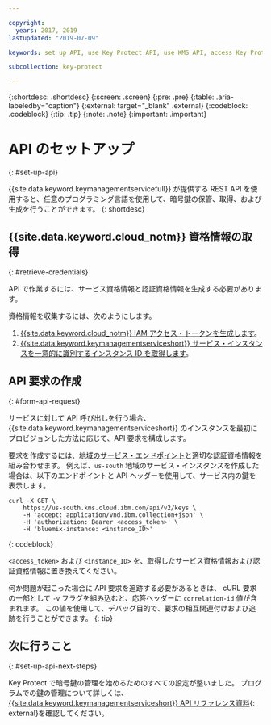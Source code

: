 ```yaml
---

copyright:
  years: 2017, 2019
lastupdated: "2019-07-09"

keywords: set up API, use Key Protect API, use KMS API, access Key Protect API, access KMS API

subcollection: key-protect

---
```


{:shortdesc: .shortdesc}
{:screen: .screen}
{:pre: .pre}
{:table: .aria-labeledby="caption"}
{:external: target="_blank" .external}
{:codeblock: .codeblock}
{:tip: .tip}
{:note: .note}
{:important: .important}

# API のセットアップ
{: #set-up-api}

{{site.data.keyword.keymanagementservicefull}} が提供する REST API を使用すると、任意のプログラミング言語を使用して、暗号鍵の保管、取得、および生成を行うことができます。
{: shortdesc}

## {{site.data.keyword.cloud_notm}} 資格情報の取得
{: #retrieve-credentials}

API で作業するには、サービス資格情報と認証資格情報を生成する必要があります。 

資格情報を収集するには、次のようにします。

1. [{{site.data.keyword.cloud_notm}} IAM アクセス・トークンを生成します](/docs/services/key-protect?topic=key-protect-retrieve-access-token)。
2. [{{site.data.keyword.keymanagementserviceshort}} サービス・インスタンスを一意的に識別するインスタンス ID を取得します](/docs/services/key-protect?topic=key-protect-retrieve-instance-ID)。

## API 要求の作成
{: #form-api-request}

サービスに対して API 呼び出しを行う場合、{{site.data.keyword.keymanagementserviceshort}} のインスタンスを最初にプロビジョンした方法に応じて、API 要求を構成します。 

要求を作成するには、[地域のサービス・エンドポイント](/docs/services/key-protect?topic=key-protect-regions)と適切な認証資格情報を組み合わせます。 例えば、`us-south` 地域のサービス・インスタンスを作成した場合は、以下のエンドポイントと API ヘッダーを使用して、サービス内の鍵を表示します。

```cURL
curl -X GET \
    https://us-south.kms.cloud.ibm.com/api/v2/keys \
    -H 'accept: application/vnd.ibm.collection+json' \
    -H 'authorization: Bearer <access_token>' \
    -H 'bluemix-instance: <instance_ID>'
```
{: codeblock} 

`<access_token>` および `<instance_ID>` を、取得したサービス資格情報および認証資格情報に置き換えてください。

何か問題が起こった場合に API 要求を追跡する必要があるときは、 cURL 要求の一部として `-v` フラグを組み込むと、応答ヘッダーに `correlation-id` 値が含まれます。 この値を使用して、デバッグ目的で、要求の相互関連付けおよび追跡を行うことができます。
{: tip} 

## 次に行うこと
{: #set-up-api-next-steps}

Key Protect で暗号鍵の管理を始めるためのすべての設定が整いました。 プログラムでの鍵の管理について詳しくは、[{{site.data.keyword.keymanagementserviceshort}} API リファレンス資料](https://{DomainName}/apidocs/key-protect){: external}を確認してください。
